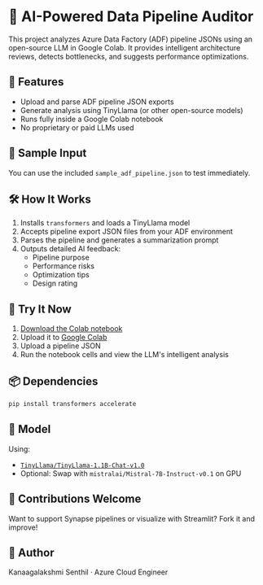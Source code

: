 
# 🧠 AI-Powered Data Pipeline Auditor

This project analyzes Azure Data Factory (ADF) pipeline JSONs using an open-source LLM in Google Colab. It provides intelligent architecture reviews, detects bottlenecks, and suggests performance optimizations.

## 🚀 Features
- Upload and parse ADF pipeline JSON exports
- Generate analysis using TinyLlama (or other open-source models)
- Runs fully inside a Google Colab notebook
- No proprietary or paid LLMs used

## 📄 Sample Input
You can use the included `sample_adf_pipeline.json` to test immediately.

## 🛠 How It Works
1. Installs `transformers` and loads a TinyLlama model
2. Accepts pipeline export JSON files from your ADF environment
3. Parses the pipeline and generates a summarization prompt
4. Outputs detailed AI feedback:
   - Pipeline purpose
   - Performance risks
   - Optimization tips
   - Design rating

## 🧪 Try It Now
1. [Download the Colab notebook](./AI_Pipeline_Auditor_Colab.ipynb)
2. Upload it to [Google Colab](https://colab.research.google.com/)
3. Upload a pipeline JSON
4. Run the notebook cells and view the LLM's intelligent analysis

## 📦 Dependencies
```bash
pip install transformers accelerate
```

## 🧠 Model
Using:
- [`TinyLlama/TinyLlama-1.1B-Chat-v1.0`](https://huggingface.co/TinyLlama/TinyLlama-1.1B-Chat-v1.0)
- Optional: Swap with `mistralai/Mistral-7B-Instruct-v0.1` on GPU

## 🤝 Contributions Welcome
Want to support Synapse pipelines or visualize with Streamlit? Fork it and improve!

## 📌 Author
Kanaagalakshmi Senthil · Azure Cloud Engineer
